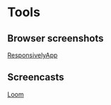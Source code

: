 # Tools

## Browser screenshots
[ResponsivelyApp](https://responsively.app/)

## Screencasts
[Loom](https://www.loom.com/)
